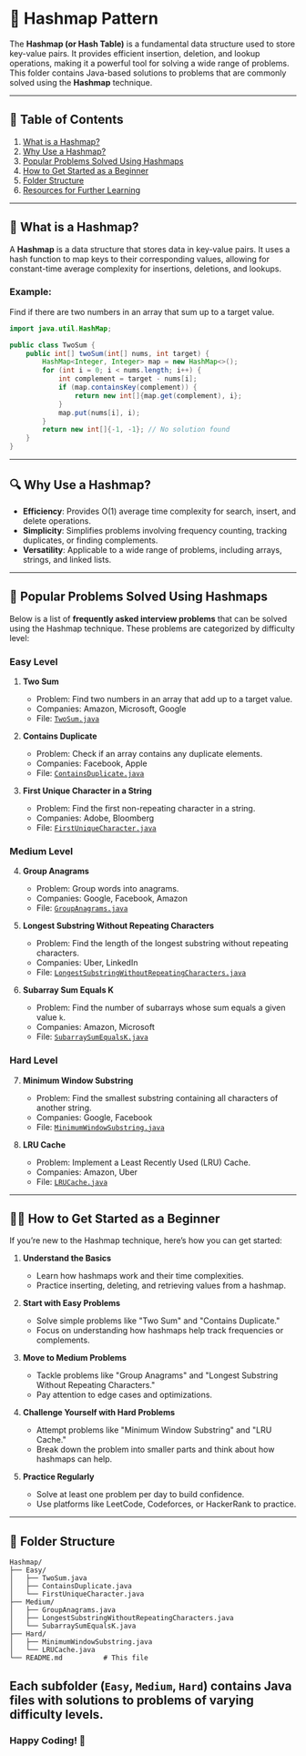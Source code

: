 # 🎯 Hashmap Pattern

The **Hashmap (or Hash Table)** is a fundamental data structure used to store key-value pairs. It provides efficient insertion, deletion, and lookup operations, making it a powerful tool for solving a wide range of problems. This folder contains Java-based solutions to problems that are commonly solved using the **Hashmap** technique.

---

## 📝 Table of Contents

1. [What is a Hashmap?](#what-is-a-hashmap)
2. [Why Use a Hashmap?](#why-use-a-hashmap)
3. [Popular Problems Solved Using Hashmaps](#popular-problems-solved-using-hashmaps)
4. [How to Get Started as a Beginner](#how-to-get-started-as-a-beginner)
5. [Folder Structure](#folder-structure)
6. [Resources for Further Learning](#resources-for-further-learning)

---

## 🧠 What is a Hashmap?

A **Hashmap** is a data structure that stores data in key-value pairs. It uses a hash function to map keys to their corresponding values, allowing for constant-time average complexity for insertions, deletions, and lookups.

### Example:
Find if there are two numbers in an array that sum up to a target value.

```java
import java.util.HashMap;

public class TwoSum {
    public int[] twoSum(int[] nums, int target) {
        HashMap<Integer, Integer> map = new HashMap<>();
        for (int i = 0; i < nums.length; i++) {
            int complement = target - nums[i];
            if (map.containsKey(complement)) {
                return new int[]{map.get(complement), i};
            }
            map.put(nums[i], i);
        }
        return new int[]{-1, -1}; // No solution found
    }
}
```

---

## 🔍 Why Use a Hashmap?

- **Efficiency**: Provides O(1) average time complexity for search, insert, and delete operations.
- **Simplicity**: Simplifies problems involving frequency counting, tracking duplicates, or finding complements.
- **Versatility**: Applicable to a wide range of problems, including arrays, strings, and linked lists.

---

## 📌 Popular Problems Solved Using Hashmaps

Below is a list of **frequently asked interview problems** that can be solved using the Hashmap technique. These problems are categorized by difficulty level:

### Easy Level
1. **Two Sum**
   - Problem: Find two numbers in an array that add up to a target value.
   - Companies: Amazon, Microsoft, Google
   - File: [`TwoSum.java`](TwoSum.java)

2. **Contains Duplicate**
   - Problem: Check if an array contains any duplicate elements.
   - Companies: Facebook, Apple
   - File: [`ContainsDuplicate.java`](ContainsDuplicate.java)

3. **First Unique Character in a String**
   - Problem: Find the first non-repeating character in a string.
   - Companies: Adobe, Bloomberg
   - File: [`FirstUniqueCharacter.java`](FirstUniqueCharacter.java)

### Medium Level
4. **Group Anagrams**
   - Problem: Group words into anagrams.
   - Companies: Google, Facebook, Amazon
   - File: [`GroupAnagrams.java`](GroupAnagrams.java)

5. **Longest Substring Without Repeating Characters**
   - Problem: Find the length of the longest substring without repeating characters.
   - Companies: Uber, LinkedIn
   - File: [`LongestSubstringWithoutRepeatingCharacters.java`](LongestSubstringWithoutRepeatingCharacters.java)

6. **Subarray Sum Equals K**
   - Problem: Find the number of subarrays whose sum equals a given value `k`.
   - Companies: Amazon, Microsoft
   - File: [`SubarraySumEqualsK.java`](SubarraySumEqualsK.java)

### Hard Level
7. **Minimum Window Substring**
   - Problem: Find the smallest substring containing all characters of another string.
   - Companies: Google, Facebook
   - File: [`MinimumWindowSubstring.java`](MinimumWindowSubstring.java)

8. **LRU Cache**
   - Problem: Implement a Least Recently Used (LRU) Cache.
   - Companies: Amazon, Uber
   - File: [`LRUCache.java`](LRUCache.java)

---

## 🚶‍♂️ How to Get Started as a Beginner

If you’re new to the Hashmap technique, here’s how you can get started:

1. **Understand the Basics**  
   - Learn how hashmaps work and their time complexities.
   - Practice inserting, deleting, and retrieving values from a hashmap.

2. **Start with Easy Problems**  
   - Solve simple problems like "Two Sum" and "Contains Duplicate."
   - Focus on understanding how hashmaps help track frequencies or complements.

3. **Move to Medium Problems**  
   - Tackle problems like "Group Anagrams" and "Longest Substring Without Repeating Characters."
   - Pay attention to edge cases and optimizations.

4. **Challenge Yourself with Hard Problems**  
   - Attempt problems like "Minimum Window Substring" and "LRU Cache."
   - Break down the problem into smaller parts and think about how hashmaps can help.

5. **Practice Regularly**  
   - Solve at least one problem per day to build confidence.
   - Use platforms like LeetCode, Codeforces, or HackerRank to practice.

---

## 📂 Folder Structure

```
Hashmap/
├── Easy/
│   ├── TwoSum.java
│   ├── ContainsDuplicate.java
│   └── FirstUniqueCharacter.java
├── Medium/
│   ├── GroupAnagrams.java
│   ├── LongestSubstringWithoutRepeatingCharacters.java
│   └── SubarraySumEqualsK.java
├── Hard/
│   ├── MinimumWindowSubstring.java
│   └── LRUCache.java
└── README.md          # This file
```

Each subfolder (`Easy`, `Medium`, `Hard`) contains Java files with solutions to problems of varying difficulty levels.
---

### Happy Coding! 🚀
